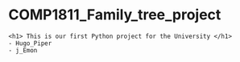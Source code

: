 # COMP1811_Family_tree_project
    <h1> This is our first Python project for the University </h1>
    - Hugo_Piper
    - j_Emon 
